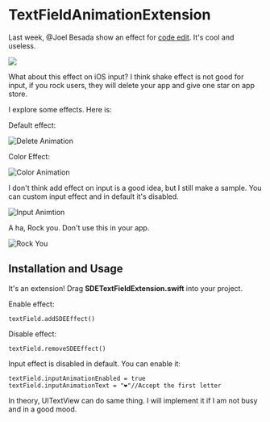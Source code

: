 # TextFieldAnimationExtension


Last week, @Joel Besada show an effect for [code edit](https://twitter.com/JoelBesada/status/670343885655293952). It's cool and useless.

![](https://cloud.githubusercontent.com/assets/688415/11440971/aadfae8e-9507-11e5-8aa0-0ecc87ca84b6.gif)

What about this effect on iOS input? I think shake effect is not good for input, if you rock users, they will delete your app and give one star on app store.  

I explore some effects. Here is:

Default effect:

![Delete Animation](https://github.com/seedante/TextFieldAnimationExtension/blob/master/Screenshot/DeleteAnimation.gif)

Color Effect:

![Color Animation](https://github.com/seedante/TextFieldAnimationExtension/blob/master/Screenshot/ColorDeleteAnimation.gif)

I don't think add effect on input is a good idea, but I still make a sample. You can custom input effect and in default it's disabled.

![Input Animtion](https://github.com/seedante/TextFieldAnimationExtension/blob/master/Screenshot/InputAnimation.gif)

A ha, Rock you. Don't use this in your app.

![Rock You](https://github.com/seedante/TextFieldAnimationExtension/blob/master/Screenshot/RockYou.gif)


## Installation and Usage

It's an extension! Drag **SDETextFieldExtension.swift** into your project. 

Enable effect:

	textField.addSDEEffect()
	
Disable effect:

	textField.removeSDEEffect()

Input effect is disabled in default. You can enable it:

	textField.inputAnimationEnabled = true
	textField.inputAnimationText = "❤️"//Accept the first letter

In theory, UITextView can do same thing. I will implement it if I am not busy and in a good mood.
